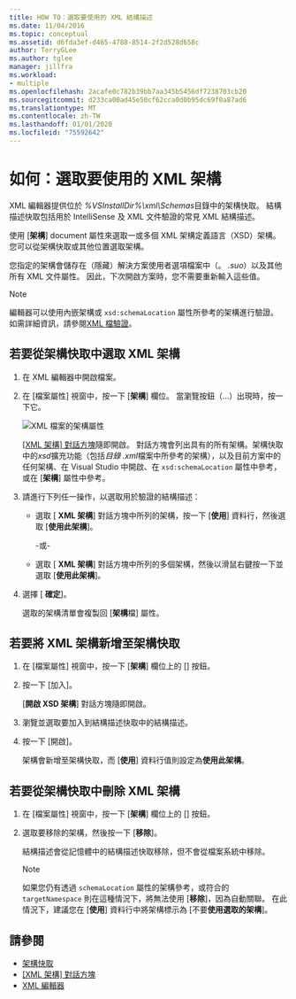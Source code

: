 ```yaml
---
title: HOW TO：選取要使用的 XML 結構描述
ms.date: 11/04/2016
ms.topic: conceptual
ms.assetid: d6fda3ef-d465-4788-8514-2f2d528d658c
author: TerryGLee
ms.author: tglee
manager: jillfra
ms.workload:
- multiple
ms.openlocfilehash: 2acafe0c782b39bb7aa345b5456df7238703cb20
ms.sourcegitcommit: d233ca00ad45e50cf62cca0d0b95dc69f0a87ad6
ms.translationtype: MT
ms.contentlocale: zh-TW
ms.lasthandoff: 01/01/2020
ms.locfileid: "75592642"
---
```

# <a name="how-to-select-the-xml-schemas-to-use"></a>如何：選取要使用的 XML 架構

XML 編輯器提供位於 *%VSInstallDir%\xml\Schemas*目錄中的架構快取。 結構描述快取包括用於 IntelliSense 及 XML 文件驗證的常見 XML 結構描述。

使用 [**架構**] document 屬性來選取一或多個 XML 架構定義語言（XSD）架構。 您可以從架構快取或其他位置選取架構。

您指定的架構會儲存在（隱藏）解決方案使用者選項檔案中（。 *.suo*）以及其他所有 XML 文件屬性。 因此，下次開啟方案時，您不需要重新輸入這些值。

> [!NOTE]
> 編輯器可以使用內嵌架構或 `xsd:schemaLocation` 屬性所參考的架構進行驗證。 如需詳細資訊，請參閱[XML 檔驗證](../xml-tools/xml-document-validation.md)。

## <a name="to-select-an-xml-schema-from-the-schema-cache"></a>若要從架構快取中選取 XML 架構

1. 在 XML 編輯器中開啟檔案。

2. 在 [檔案屬性] 視窗中，按一下 [**架構**] 欄位。 當瀏覽按鈕（...）出現時，按一下它。

   ![XML 檔案的架構屬性](media/properties-schemas.png)

   [ [XML 架構] 對話方塊](xml-schemas-dialog-box.md)隨即開啟。 對話方塊會列出具有的所有架構。架構快取中的*xsd*擴充功能（包括*目錄 .xml*檔案中所參考的架構），以及目前方案中的任何架構、在 Visual Studio 中開啟、在 `xsd:schemaLocation` 屬性中參考，或在 [**架構**] 屬性中參考。

3. 請進行下列任一操作，以選取用於驗證的結構描述：

   - 選取 [ **XML 架構**] 對話方塊中所列的架構，按一下 [**使用**] 資料行，然後選取 [**使用此架構**]。

     -或-

   - 選取 [ **XML 架構**] 對話方塊中所列的多個架構，然後以滑鼠右鍵按一下並選取 [**使用此架構**]。

4. 選擇 [ **確定**]。

   選取的架構清單會複製回 [**架構**檔] 屬性。

## <a name="to-add-an-xml-schema-to-the-schema-cache"></a>若要將 XML 架構新增至架構快取

1. 在 [檔案屬性] 視窗中，按一下 [**架構**] 欄位上的 [] 按鈕。

2. 按一下 [加入]。

   [**開啟 XSD 架構**] 對話方塊隨即開啟。

3. 瀏覽並選取要加入到結構描述快取中的結構描述。

4. 按一下 [開啟]。

   架構會新增至架構快取，而 [**使用**] 資料行值則設定為**使用此架構**。

## <a name="to-delete-an-xml-schema-from-the-schema-cache"></a>若要從架構快取中刪除 XML 架構

1. 在 [檔案屬性] 視窗中，按一下 [**架構**] 欄位上的 [] 按鈕。

2. 選取要移除的架構，然後按一下 [**移除**]。

   結構描述會從記憶體中的結構描述快取移除，但不會從檔案系統中移除。

   > [!NOTE]
   > 如果您仍有透過 `schemaLocation` 屬性的架構參考，或符合的 `targetNamespace` 則在這種情況下，將無法使用 [**移除**]，因為自動關聯。 在此情況下，建議您在 [**使用**] 資料行中將架構標示為 [不要**使用選取的架構**]。

## <a name="see-also"></a>請參閱

- [架構快取](../xml-tools/schema-cache.md)
- [[XML 架構] 對話方塊](../xml-tools/xml-schemas-dialog-box.md)
- [XML 編輯器](../xml-tools/xml-editor.md)
